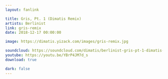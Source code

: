 ```yaml
---
layout: fanlink

title: Gris, Pt. 1 (Dimatis Remix)
artists: Berlinist
link: gris-remix
date: 2018-12-17 00:00:00

image: https://dimatis.yizack.com/images/gris-remix.jpg

soundcloud: https://soundcloud.com/dimatis/berlinist-gris-pt-1-dimatis-remix
youtube: https://youtu.be/YBrP4JM7d_s
download: true

dark: false
---
```

